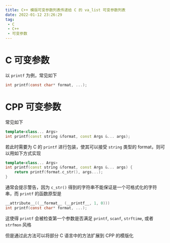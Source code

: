 ```yaml
---
title: C++ 模版可变参数列表传递给 C 的 va_list 可变参数列表
date: 2022-01-12 23:26:29
tag:
 - C
 - C++
 - 可变参数
---
```


# C 可变参数
以 `printf` 为例，常见如下
```c
int printf(const char* format, ...);
```

# CPP 可变参数
常见如下

```cpp
template<class... Args>
int printf(const string &format, const Args &... args);
```

若此时需要为 C 的 `printf` 进行包装，使其可以接受 `string` 类型的 format，则可以用如下方式实现

```cpp
template<class... Args>
int printf(const string &format, const Args &... args) {
    return printf(format.c_str(), args...);
}
```

通常会提示警告，因为 `c_str()` 得到的字符串不能保证是一个可格式化的字符串，而 `printf` 的函数原型是


```c
__attribute__((__format__ (__printf__, 1, 0)))
int printf(const char* format, ...);
```

这使得 `printf` 会被检查第一个参数是否满足 `printf`, `scanf`, `strftime`, 或者 `strfmon` 风格

但是通过此方法可以将部分 C 语言中的方法扩展到 CPP 的模版化
